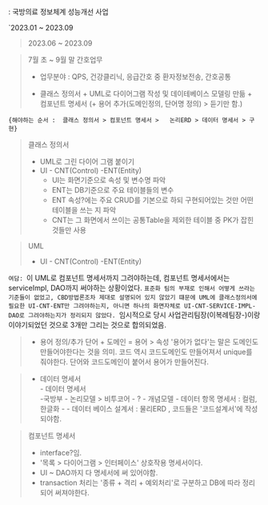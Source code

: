 : 국방의료 정보체계 성능개선 사업

`2023.01 ~ 2023.09
> 2023.06 ~ 2023.09


>7월 초 ~ 9월 말 간호업무
>- 업무분야 : QPS, 건강클리닉, 응급간호 중 환자정보전송, 간호공통
>	
>- 클래스 정의서 + UML로 다이어그램 작성 및 데이테베이스 모델링 만듦 + 컴포넌트 명세서 (+ 용어 추가(도메인정의, 단어명 정의) > 듣기만 함.)

	{해야하는 순서 :  클래스 정의서 > 컴포넌트 명세서 >   논리ERD > 데이터 명세서 > 구현}


> 클래스 정의서 
> - UML로 그린 다이어 그램 붙이기
> - UI - CNT(Control) -ENT(Entity)
> 	- UI는 화면기준으로 속성 및 변수명 파악
> 	- ENT는 DB기준으로 주요 테이블들의 변수
> 	- ENT 속성?에는 주요 CRUD를 기본으로 하되 구현되어있는 것만 어떤 테이블을 쓰는 지 파악
> 	- CNT는 그 화면에서 쓰이는  공통Table을 제외한 테이블 중 PK가 잡힌 것들만 사용
>  

> UML
> -  UI - CNT(Control) -ENT(Entity) 

`여담:
`이 UML로 컴포넌트 명세서까지 그려야하는데, 컴포넌트 명세서에서는 serviceImpl, DAO까지 써야하는 상황이었다. 
`표준화 팀의 부재로 인해서 어떻게 쓰라는 기준들이 없었고, CBD방법론조차 제대로 설명되어 있지 않았기 떄문에 UML에 클래스정의서에 필요한 UI-CNT-ENT만 그려야하는지, 아니면 하나의 화면자체로 UI-CNT-SERVICE-IMPL-DAO로 그려야하는지가 정리되지 않았다.
`임시적으로 당시 사업관리팀장(이복례팀장-)이랑 이야기되었던 것으로 3개만 그리는 것으로 합의되었음.



> + 용어 정의/추가
> 	 단어 + 도메인 = 용어 > 속성
> 	 '용어가 없다'는 말은 도메인도 만들어야한다는 것을 의미. 
> 	 코드 역시 코드도메인도 만들어져서 unique를 줘야한다. 단어와 코드도메인이 붙어서 용어가 만들어진다.


>- 데이터 명세서  
		- 데이터 명세서  
				-국방부 - 논리모델 > 비투코어
				- ? - 개념모델
		- 데이터 항목 명세서 : 컬럼, 한글화
		- 
	- 데이터 베이스 설계서 : 물리ERD , 코드들은 '코드설계서'에 작성되야함.



> 컴포넌트 명세서 
> - interface?임.
> - '목록 > 다이어그램 > 인터페이스' 상호작용 명세서이다.
> - UI ~ DAO까지 다 명세서에 써 있어야함.
> - transaction 처리는 '종류 + 격리 + 예외처리'로 구분하고 DB에 따라 정리되어 써져야한다.

